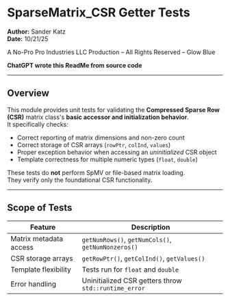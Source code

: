 # SparseMatrix_CSR Getter Tests

**Author:** Sander Katz  
**Date:** 10/21/25  

A No-Pro Pro Industries LLC Production – All Rights Reserved – Glow Blue  

**ChatGPT wrote this ReadMe from source code**

---

## Overview

This module provides unit tests for validating the **Compressed Sparse Row (CSR)** matrix class's **basic accessor and initialization behavior**.  
It specifically checks:

* Correct reporting of matrix dimensions and non-zero count
* Correct storage of CSR arrays (`rowPtr`, `colInd`, `values`)
* Proper exception behavior when accessing an *uninitialized* CSR object
* Template correctness for multiple numeric types (`float`, `double`)

These tests do **not** perform SpMV or file-based matrix loading.  
They verify only the foundational CSR functionality.

---

## Scope of Tests

| Feature | Description |
|--------|-------------|
Matrix metadata access | `getNumRows()`, `getNumCols()`, `getNumNonzeros()`  
CSR storage arrays | `getRowPtr()`, `getColInd()`, `getValues()`  
Template flexibility | Tests run for `float` and `double`  
Error handling | Uninitialized CSR getters throw `std::runtime_error`  